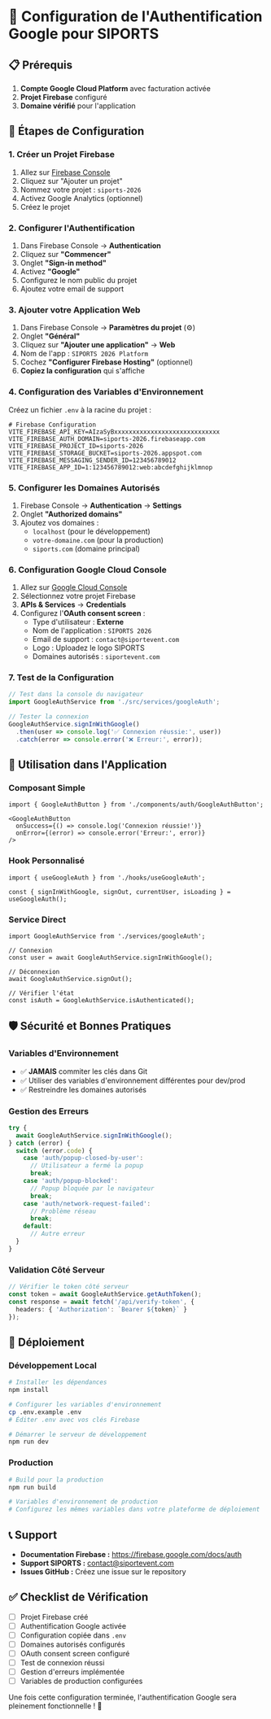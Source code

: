# 🔐 Configuration de l'Authentification Google pour SIPORTS

## 📋 Prérequis

1. **Compte Google Cloud Platform** avec facturation activée
2. **Projet Firebase** configuré
3. **Domaine vérifié** pour l'application

## 🚀 Étapes de Configuration

### **1. Créer un Projet Firebase**

1. Allez sur [Firebase Console](https://console.firebase.google.com/)
2. Cliquez sur "Ajouter un projet"
3. Nommez votre projet : `siports-2026`
4. Activez Google Analytics (optionnel)
5. Créez le projet

### **2. Configurer l'Authentification**

1. Dans Firebase Console → **Authentication**
2. Cliquez sur **"Commencer"**
3. Onglet **"Sign-in method"**
4. Activez **"Google"**
5. Configurez le nom public du projet
6. Ajoutez votre email de support

### **3. Ajouter votre Application Web**

1. Dans Firebase Console → **Paramètres du projet** (⚙️)
2. Onglet **"Général"**
3. Cliquez sur **"Ajouter une application"** → **Web**
4. Nom de l'app : `SIPORTS 2026 Platform`
5. Cochez **"Configurer Firebase Hosting"** (optionnel)
6. **Copiez la configuration** qui s'affiche

### **4. Configuration des Variables d'Environnement**

Créez un fichier `.env` à la racine du projet :

```env
# Firebase Configuration
VITE_FIREBASE_API_KEY=AIzaSyBxxxxxxxxxxxxxxxxxxxxxxxxxxxxx
VITE_FIREBASE_AUTH_DOMAIN=siports-2026.firebaseapp.com
VITE_FIREBASE_PROJECT_ID=siports-2026
VITE_FIREBASE_STORAGE_BUCKET=siports-2026.appspot.com
VITE_FIREBASE_MESSAGING_SENDER_ID=123456789012
VITE_FIREBASE_APP_ID=1:123456789012:web:abcdefghijklmnop
```

### **5. Configurer les Domaines Autorisés**

1. Firebase Console → **Authentication** → **Settings**
2. Onglet **"Authorized domains"**
3. Ajoutez vos domaines :
   - `localhost` (pour le développement)
   - `votre-domaine.com` (pour la production)
   - `siports.com` (domaine principal)

### **6. Configuration Google Cloud Console**

1. Allez sur [Google Cloud Console](https://console.cloud.google.com/)
2. Sélectionnez votre projet Firebase
3. **APIs & Services** → **Credentials**
4. Configurez l'**OAuth consent screen** :
   - Type d'utilisateur : **Externe**
   - Nom de l'application : `SIPORTS 2026`
   - Email de support : `contact@siportevent.com`
   - Logo : Uploadez le logo SIPORTS
   - Domaines autorisés : `siportevent.com`

### **7. Test de la Configuration**

```typescript
// Test dans la console du navigateur
import GoogleAuthService from './src/services/googleAuth';

// Tester la connexion
GoogleAuthService.signInWithGoogle()
  .then(user => console.log('✅ Connexion réussie:', user))
  .catch(error => console.error('❌ Erreur:', error));
```

## 🔧 Utilisation dans l'Application

### **Composant Simple**
```tsx
import { GoogleAuthButton } from './components/auth/GoogleAuthButton';

<GoogleAuthButton 
  onSuccess={() => console.log('Connexion réussie!')}
  onError={(error) => console.error('Erreur:', error)}
/>
```

### **Hook Personnalisé**
```tsx
import { useGoogleAuth } from './hooks/useGoogleAuth';

const { signInWithGoogle, signOut, currentUser, isLoading } = useGoogleAuth();
```

### **Service Direct**
```tsx
import GoogleAuthService from './services/googleAuth';

// Connexion
const user = await GoogleAuthService.signInWithGoogle();

// Déconnexion
await GoogleAuthService.signOut();

// Vérifier l'état
const isAuth = GoogleAuthService.isAuthenticated();
```

## 🛡️ Sécurité et Bonnes Pratiques

### **Variables d'Environnement**
- ✅ **JAMAIS** commiter les clés dans Git
- ✅ Utiliser des variables d'environnement différentes pour dev/prod
- ✅ Restreindre les domaines autorisés

### **Gestion des Erreurs**
```typescript
try {
  await GoogleAuthService.signInWithGoogle();
} catch (error) {
  switch (error.code) {
    case 'auth/popup-closed-by-user':
      // Utilisateur a fermé la popup
      break;
    case 'auth/popup-blocked':
      // Popup bloquée par le navigateur
      break;
    case 'auth/network-request-failed':
      // Problème réseau
      break;
    default:
      // Autre erreur
  }
}
```

### **Validation Côté Serveur**
```typescript
// Vérifier le token côté serveur
const token = await GoogleAuthService.getAuthToken();
const response = await fetch('/api/verify-token', {
  headers: { 'Authorization': `Bearer ${token}` }
});
```

## 🚀 Déploiement

### **Développement Local**
```bash
# Installer les dépendances
npm install

# Configurer les variables d'environnement
cp .env.example .env
# Éditer .env avec vos clés Firebase

# Démarrer le serveur de développement
npm run dev
```

### **Production**
```bash
# Build pour la production
npm run build

# Variables d'environnement de production
# Configurez les mêmes variables dans votre plateforme de déploiement
```

## 📞 Support

- **Documentation Firebase :** https://firebase.google.com/docs/auth
- **Support SIPORTS :** contact@siportevent.com
- **Issues GitHub :** Créez une issue sur le repository

## ✅ Checklist de Vérification

- [ ] Projet Firebase créé
- [ ] Authentification Google activée
- [ ] Configuration copiée dans `.env`
- [ ] Domaines autorisés configurés
- [ ] OAuth consent screen configuré
- [ ] Test de connexion réussi
- [ ] Gestion d'erreurs implémentée
- [ ] Variables de production configurées

Une fois cette configuration terminée, l'authentification Google sera pleinement fonctionnelle ! 🎯